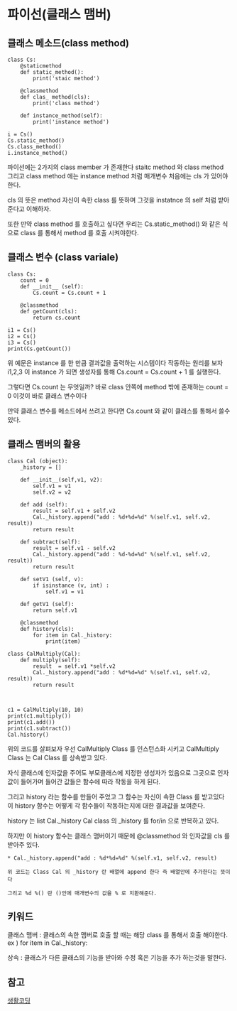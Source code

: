 # 파이선(클래스 맴버)


## 클래스 메소드(class method)

```
class Cs:
	@staticmethod
	def static_method():
		print('staic method')

	@classmethod	
	def clas_ method(cls):
		print('class method')

	def instance_method(self):
		print('instance method')

i = Cs()
Cs.static_method()
Cs.class_method()
i.instance_method()
```
파이선에는 2가지의 class member 가 존재한다 staitc method 와 class method 그리고 class method 에는 instance method 처럼 매개변수 처음에는 cls 가 있어야 한다.

cls 의 뜻은 method 자신이 속한 class 를 뜻하며 그것을 instatnce 의 self 처럼 받아준다고 이해하자.

또한 만약 class method 를 호출하고 싶다면 우리는 Cs.static_method() 와 같은 식으로 class 를 통해서 method 를 호출 시켜야한다.


## 클래스 변수 (class variale)
```
class Cs:
	count = 0
	def __init__ (self):
		Cs.count = Cs.count + 1

	@classmethod
	def getCount(cls):
		return cs.count

i1 = Cs()
i2 = Cs()
i3 = Cs()
print(Cs.getCount())
```

위 예문은 instance 를 한 만큼 결과값을 출력하는 시스템이다 작동하는 원리를 보자 i1,2,3 이 instance 가 되면 생성자를 통해 Cs.count = Cs.count + 1 를 실행한다.

그렇다면 Cs.count 는 무엇일까? 바로 class 안쪽에 method 밖에 존재하는 count = 0 이것이 바로 클래스 변수이다  

만약 클래스 변수를 메소드에서 쓰려고 한다면 Cs.count 와 같이 클래스를 통해서 쓸수 있다.

## 클래스 맴버의 활용

```
class Cal (object):
	_history = []

	def __init__(self,v1, v2):
		self.v1 = v1
		self.v2 = v2

	def add (self):
		result = self.v1 + self.v2
		Cal._history.append("add : %d+%d=%d" %(self.v1, self.v2, result))
		return result
	
	def subtract(self):
		result = self.v1 - self.v2
		Cal._history.append("add : %d-%d=%d" %(self.v1, self.v2, result))
		return result

	def setV1 (self, v):
		if isinstance (v, int) :
			self.v1 = v1

	def getV1 (self):
		return self.v1
	
	@classmethod
	def history(cls):
		for item in Cal._history:
			print(item)

class CalMultiply(Cal):
	def multiply(self):
		result  = self.v1 *self.v2
		Cal._history.append("add : %d*%d=%d" %(self.v1, self.v2, result))
		return result



c1 = CalMultiply(10, 10)
print(c1.multiply())
print(c1.add())
print(c1.subtract())
Cal.history()

```
위의 코드를 살펴보자 우선 CalMultiply Class 를 인스턴스화 시키고 CalMultiply Class 는 Cal Class 를 상속받고 있다.

자식 클래스에 인자값을 주어도 부모클래스에 지정한 생성자가 있음으로 그곳으로 인자값이 들어가며 들어간 값들은 함수에 따라 작동을 하게 된다.

그리고 history 라는 함수를 만들어 주었고 그 함수는 자신이 속한 Class 를 받고있다 이 history 함수는 어떻게 각 함수들이 작동하는지에 대한 결과값을 보여준다.

history 는 list Cal._history Cal class 의 _history 를 for/in 으로 반복하고 있다.

하지만 이 history 함수는 클래스 맴버이기 때문에 @classmethod 와 인자값을 cls 를 받아주 있다.

```
* Cal._history.append("add : %d*%d=%d" %(self.v1, self.v2, result)

위 코드는 Class Cal 의 _history 란 배열에 append 한다 즉 배열안에 추가한다는 뜻이다

그리고 %d %() 란 ()안에 매개변수의 값을 % 로 치환해준다. 

```

## 키워드 

클래스 맴버 : 클래스의 속한 맴버로 호출 할 때는 해당 class 를 통해서 호출 해야한다. ex ) for item in Cal._history:

상속 : 클래스가 다른 클래스의 기능을 받아와 수정 혹은 기능을 추가 하는것을 말한다.


## 참고 

[생활코딩](https://opentutorials.org/course/1750/10018)

